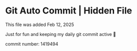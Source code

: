 # Git Auto Commit | Hidden File

This file was added Feb 12, 2025

Just for fun and keeping my daily git commit active 🤪

commit number: 1419494
